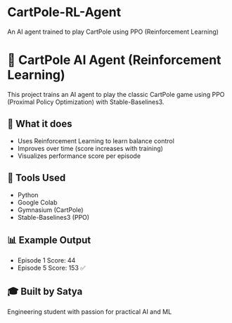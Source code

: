 # CartPole-RL-Agent
An AI agent trained to play CartPole using PPO (Reinforcement Learning)
# 🧠 CartPole AI Agent (Reinforcement Learning)

This project trains an AI agent to play the classic CartPole game using PPO (Proximal Policy Optimization) with Stable-Baselines3.

## 🚀 What it does
- Uses Reinforcement Learning to learn balance control
- Improves over time (score increases with training)
- Visualizes performance score per episode

## 🧰 Tools Used
- Python
- Google Colab
- Gymnasium (CartPole)
- Stable-Baselines3 (PPO)

## 📊 Example Output
- Episode 1 Score: 44
- Episode 5 Score: 153 ✅

## 🎓 Built by Satya
Engineering student with passion for practical AI and ML

